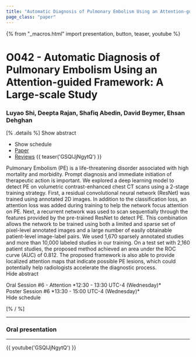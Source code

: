 ```yaml
---
title: "Automatic Diagnosis of Pulmonary Embolism Using an Attention-guided Framework: A Large-scale Study"
page_class: "paper"
---
```


{% from "_macros.html" import presentation, button, teaser, youtube %}

# O042 - Automatic Diagnosis of Pulmonary Embolism Using an Attention-guided Framework: A Large-scale Study

### Luyao Shi, Deepta Rajan, Shafiq Abedin, David Beymer, Ehsan Dehghan

[% .details %]
<a class="toggle_visibility" data-selector=".abstract" data-level="3">Show abstract</a>
- <a class="toggle_visibility" data-selector=".schedule" data-level="3">Show schedule</a>
- <a href="https://openreview.net/pdf?id=hsGCHJDRm2">Paper</a>
- <a href="https://openreview.net/forum?id=hsGCHJDRm2">Reviews</a>
{{ teaser('GSQIJjNgytQ') }}

<p>
    <span class="abstract">
        Pulmonary Embolism (PE) is a life-threatening disorder associated with high mortality and morbidity. Prompt diagnosis and immediate initiation of therapeutic action is important. We explored a deep learning model to detect PE on volumetric contrast-enhanced chest CT scans using a 2-stage training strategy. First, a residual convolutional neural network (ResNet) was trained using annotated 2D images. In addition to the classification loss, an attention loss was added during training to help the network focus attention on PE. Next, a recurrent network was used to scan sequentially through the features provided by the pre-trained ResNet to detect PE. This combination allows the network to be trained using both a limited and sparse set of pixel-level annotated images and a large number of easily obtainable patient-level image-label pairs. We used 1,670 sparsely annotated studies and more than 10,000 labeled studies in our training. On a test set with 2,160 patient studies, the proposed method achieved an area under the ROC curve (AUC) of 0.812. The proposed framework is also able to provide localized attention maps that indicate possible PE lesions, which could potentially help radiologists accelerate the diagnostic process.
        <br>
        <span class="actions"><a class="toggle_visibility" data-level="2">Hide abstract</a></span>
    </span>
</p>

<p>
    <span class="schedule">
        Oral Session #6 - Attention *12:30 - 13:30 UTC-4 (Wednesday)*<br>Poster Session #6 *13:30 - 15:00 UTC-4 (Wednesday)*
        <br>
        <span class="actions"><a class="toggle_visibility" data-level="2">Hide schedule</a></span>
    </span>
</p>

<!-- {{ button("Access paper channel", "https://chat.midl.io/channel/o042") }} -->
[% / %]

---

### Oral presentation

---

{{ youtube('GSQIJjNgytQ') }}